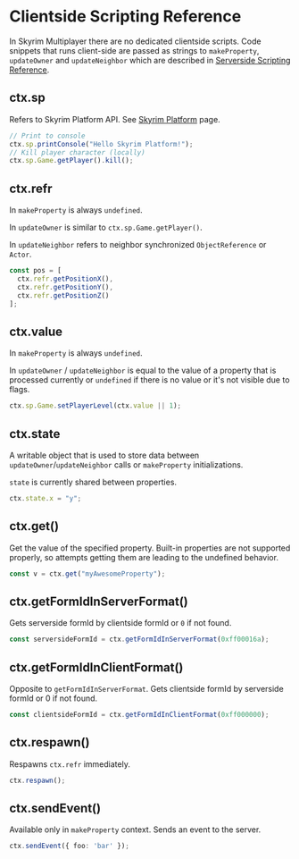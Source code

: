 # Clientside Scripting Reference

In Skyrim Multiplayer there are no dedicated clientside scripts. Code snippets that runs client-side are passed as strings to `makeProperty`, `updateOwner` and `updateNeighbor` which are described in [Serverside Scripting Reference](docs_serverside_scripting_reference.md).

## ctx.sp

Refers to Skyrim Platform API. See [Skyrim Platform](docs_skyrim_platform.md) page.

```typescript
// Print to console
ctx.sp.printConsole("Hello Skyrim Platform!");
// Kill player character (locally)
ctx.sp.Game.getPlayer().kill();
```

## ctx.refr

In `makeProperty` is always `undefined`.

In `updateOwner` is similar to `ctx.sp.Game.getPlayer()`.

In `updateNeighbor` refers to neighbor synchronized `ObjectReference` or `Actor`.

```typescript
const pos = [
  ctx.refr.getPositionX(),
  ctx.refr.getPositionY(),
  ctx.refr.getPositionZ()
];
```

## ctx.value

In `makeProperty` is always `undefined`.

In `updateOwner` / `updateNeighbor` is equal to the value of a property that is processed currently or `undefined` if there is no value or it's not visible due to flags.

```typescript
ctx.sp.Game.setPlayerLevel(ctx.value || 1);
```

## ctx.state

A writable object that is used to store data between `updateOwner`/`updateNeighbor` calls or `makeProperty` initializations.

`state` is currently shared between properties.

```typescript
ctx.state.x = "y";
```

## ctx.get()

Get the value of the specified property. Built-in properties are not supported properly, so attempts getting them are leading to the undefined behavior.

```typescript
const v = ctx.get("myAwesomeProperty");
```

## ctx.getFormIdInServerFormat()

Gets serverside formId by clientside formId or `0` if not found.

```typescript
const serversideFormId = ctx.getFormIdInServerFormat(0xff00016a);
```

## ctx.getFormIdInClientFormat()

Opposite to `getFormIdInServerFormat`. Gets clientside formId by serverside formId or 0 if not found.

```typescript
const clientsideFormId = ctx.getFormIdInClientFormat(0xff000000);
```

## ctx.respawn()

Respawns `ctx.refr` immediately.

```typescript
ctx.respawn();
```

## ctx.sendEvent()

Available only in `makeProperty` context. Sends an event to the server.

```typescript
ctx.sendEvent({ foo: 'bar' });
```
